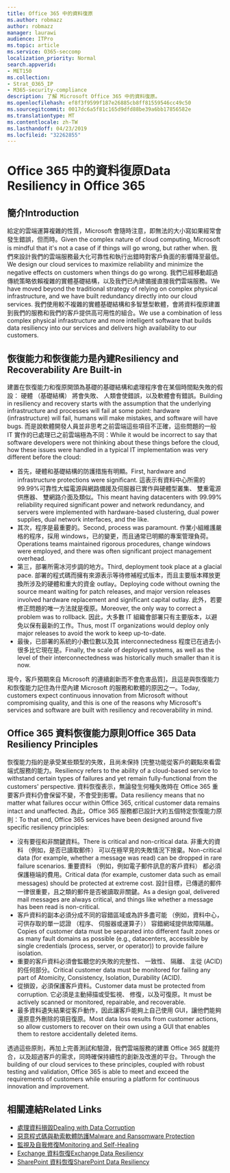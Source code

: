 ```yaml
---
title: Office 365 中的資料復原
ms.author: robmazz
author: robmazz
manager: laurawi
audience: ITPro
ms.topic: article
ms.service: O365-seccomp
localization_priority: Normal
search.appverid:
- MET150
ms.collection:
- Strat_O365_IP
- M365-security-compliance
description: 了解 Microsoft Office 365 中的資料復原。
ms.openlocfilehash: ef8f3f9599f187e26885cb8ff81559546cc49c50
ms.sourcegitcommit: 0017dc6a5f81c165d9dfd88be39a6bb17856582e
ms.translationtype: MT
ms.contentlocale: zh-TW
ms.lasthandoff: 04/23/2019
ms.locfileid: "32262855"
---
```

# <a name="data-resiliency-in-office-365"></a><span data-ttu-id="e0c01-103">Office 365 中的資料復原</span><span class="sxs-lookup"><span data-stu-id="e0c01-103">Data Resiliency in Office 365</span></span>

## <a name="introduction"></a><span data-ttu-id="e0c01-104">簡介</span><span class="sxs-lookup"><span data-stu-id="e0c01-104">Introduction</span></span>
<span data-ttu-id="e0c01-105">給定的雲端運算複雜的性質，Microsoft 會隨時注意，即無法的大小寫如果經常會發生錯誤，但而時。</span><span class="sxs-lookup"><span data-stu-id="e0c01-105">Given the complex nature of cloud computing, Microsoft is mindful that it's not a case of if things will go wrong, but rather when.</span></span> <span data-ttu-id="e0c01-106">我們來設計我們的雲端服務最大化可靠性和執行出錯時對客戶負面的影響降至最低。</span><span class="sxs-lookup"><span data-stu-id="e0c01-106">We design our cloud services to maximize reliability and minimize the negative effects on customers when things do go wrong.</span></span> <span data-ttu-id="e0c01-107">我們已經移動超過傳統策略依賴複雜的實體基礎結構，以及我們已內建備援直接我們雲端服務。</span><span class="sxs-lookup"><span data-stu-id="e0c01-107">We have moved beyond the traditional strategy of relying on complex physical infrastructure, and we have built redundancy directly into our cloud services.</span></span> <span data-ttu-id="e0c01-108">我們使用較不複雜的實體基礎結構和多智慧型軟體，會將資料復原建置到我們的服務和我們的客戶提供高可用性的組合。</span><span class="sxs-lookup"><span data-stu-id="e0c01-108">We use a combination of less complex physical infrastructure and more intelligent software that builds data resiliency into our services and delivers high availability to our customers.</span></span> 

## <a name="resiliency-and-recoverability-are-built-in"></a><span data-ttu-id="e0c01-109">恢復能力和恢復能力是內建</span><span class="sxs-lookup"><span data-stu-id="e0c01-109">Resiliency and Recoverability Are Built-in</span></span> 
<span data-ttu-id="e0c01-110">建置在恢復能力和復原開頭為基礎的基礎結構和處理程序會在某個時間點失敗的假設： 硬體 （基礎結構） 將會失敗、 人類會使錯誤，以及軟體會有錯誤。</span><span class="sxs-lookup"><span data-stu-id="e0c01-110">Building in resiliency and recovery starts with the assumption that the underlying infrastructure and processes will fail at some point: hardware (infrastructure) will fail, humans will make mistakes, and software will have bugs.</span></span> <span data-ttu-id="e0c01-111">而是說軟體開發人員並非思考之前雲端這些項目不正確，這些問題的一般 IT 實作的已處理已之前雲端極為不同：</span><span class="sxs-lookup"><span data-stu-id="e0c01-111">While it would be incorrect to say that software developers were not thinking about these things before the cloud, how these issues were handled in a typical IT implementation was very different before the cloud:</span></span> 
- <span data-ttu-id="e0c01-112">首先，硬體和基礎結構的防護措施有明顯。</span><span class="sxs-lookup"><span data-stu-id="e0c01-112">First, hardware and infrastructure protections were significant.</span></span> <span data-ttu-id="e0c01-113">這表示有資料中心所需的 99.99%可靠性大幅電源與網路備援及伺服器已實作與硬體型叢集、 雙重電源供應器、 雙網路介面及類似。</span><span class="sxs-lookup"><span data-stu-id="e0c01-113">This meant having datacenters with 99.99% reliability required significant power and network redundancy, and servers were implemented with hardware-based clustering, dual power supplies, dual network interfaces, and the like.</span></span> 
- <span data-ttu-id="e0c01-114">其次，程序是最重要的。</span><span class="sxs-lookup"><span data-stu-id="e0c01-114">Second, process was paramount.</span></span> <span data-ttu-id="e0c01-115">作業小組維護嚴格的程序，採用 windows，已的變更，而且通常已明顯的專案管理負荷。</span><span class="sxs-lookup"><span data-stu-id="e0c01-115">Operations teams maintained rigorous procedures, change windows were employed, and there was often significant project management overhead.</span></span> 
- <span data-ttu-id="e0c01-116">第三，部署所需冰河步調的地方。</span><span class="sxs-lookup"><span data-stu-id="e0c01-116">Third, deployment took place at a glacial pace.</span></span> <span data-ttu-id="e0c01-117">部署的程式碼而擁有來源表示等待修補程式版本，而且主要版本釋放更換所涉及的硬體和重大的資金 outlay。</span><span class="sxs-lookup"><span data-stu-id="e0c01-117">Deploying code without owning the source meant waiting for patch releases, and major version releases involved hardware replacement and significant capital outlay.</span></span> <span data-ttu-id="e0c01-118">此外，若要修正問題的唯一方法就是復原。</span><span class="sxs-lookup"><span data-stu-id="e0c01-118">Moreover, the only way to correct a problem was to rollback.</span></span> <span data-ttu-id="e0c01-119">因此，大多數 IT 組織會部署只有主要版本，以避免以保有最新的工作。</span><span class="sxs-lookup"><span data-stu-id="e0c01-119">Thus, most IT organizations would deploy only major releases to avoid the work to keep up-to-date.</span></span> 
- <span data-ttu-id="e0c01-120">最後，已部署的系統的小數位數以及其 interconnectedness 程度已在過去小很多比它現在是。</span><span class="sxs-lookup"><span data-stu-id="e0c01-120">Finally, the scale of deployed systems, as well as the level of their interconnectedness was historically much smaller than it is now.</span></span> 

<span data-ttu-id="e0c01-121">現今，客戶預期來自 Microsoft 的連續創新而不會危害品質]，且這是與恢復能力和恢復能力記住為什麼內建 Microsoft 的服務和軟體的原因之一。</span><span class="sxs-lookup"><span data-stu-id="e0c01-121">Today, customers expect continuous innovation from Microsoft without compromising quality, and this is one of the reasons why Microsoft's services and software are built with resiliency and recoverability in mind.</span></span> 

## <a name="office-365-data-resiliency-principles"></a><span data-ttu-id="e0c01-122">Office 365 資料恢復能力原則</span><span class="sxs-lookup"><span data-stu-id="e0c01-122">Office 365 Data Resiliency Principles</span></span> 
<span data-ttu-id="e0c01-123">恢復能力指的是承受某些類型的失敗，且尚未保持 [完整功能從客戶的觀點來看雲端式服務的能力。</span><span class="sxs-lookup"><span data-stu-id="e0c01-123">Resiliency refers to the ability of a cloud-based service to withstand certain types of failures and yet remain fully-functional from the customers' perspective.</span></span> <span data-ttu-id="e0c01-124">資料恢復表示，無論發生何種失敗時在 Office 365 重要客戶資料仍會保留不變，不會受到影響。</span><span class="sxs-lookup"><span data-stu-id="e0c01-124">Data resiliency means that no matter what failures occur within Office 365, critical customer data remains intact and unaffected.</span></span> <span data-ttu-id="e0c01-125">為此，Office 365 服務都已設計大約五個特定恢復能力原則：</span><span class="sxs-lookup"><span data-stu-id="e0c01-125">To that end, Office 365 services have been designed around five specific resiliency principles:</span></span> 
- <span data-ttu-id="e0c01-126">沒有要徑和非關鍵資料。</span><span class="sxs-lookup"><span data-stu-id="e0c01-126">There is critical and non-critical data.</span></span> <span data-ttu-id="e0c01-127">非重大的資料 （例如，是否已讀取郵件） 可以在極罕見的失敗情況下捨棄。</span><span class="sxs-lookup"><span data-stu-id="e0c01-127">Non-critical data (for example, whether a message was read) can be dropped in rare failure scenarios.</span></span> <span data-ttu-id="e0c01-128">重要資料 （例如，例如電子郵件訊息的客戶資料） 都必須保護極端的費用。</span><span class="sxs-lookup"><span data-stu-id="e0c01-128">Critical data (for example, customer data such as email messages) should be protected at extreme cost.</span></span> <span data-ttu-id="e0c01-129">設計目標，已傳遞的郵件一律很重要，且之類的郵件是否被讀取非關鍵。</span><span class="sxs-lookup"><span data-stu-id="e0c01-129">As a design goal, delivered mail messages are always critical, and things like whether a message has been read is non-critical.</span></span> 
- <span data-ttu-id="e0c01-130">客戶資料的副本必須分成不同的容錯區域或為許多盡可能 （例如，資料中心，可供存取的單一認證 （程序、 伺服器或運算子）） 容錯網域提供故障隔離。</span><span class="sxs-lookup"><span data-stu-id="e0c01-130">Copies of customer data must be separated into different fault zones or as many fault domains as possible (e.g., datacenters, accessible by single credentials (process, server, or operator)) to provide failure isolation.</span></span> 
- <span data-ttu-id="e0c01-131">重要的客戶資料必須會監聽您的失敗的完整性、 一致性、 隔離、 主從 (ACID) 的任何部分。</span><span class="sxs-lookup"><span data-stu-id="e0c01-131">Critical customer data must be monitored for failing any part of Atomicity, Consistency, Isolation, Durability (ACID).</span></span> 
- <span data-ttu-id="e0c01-132">從損毀，必須保護客戶資料。</span><span class="sxs-lookup"><span data-stu-id="e0c01-132">Customer data must be protected from corruption.</span></span> <span data-ttu-id="e0c01-133">它必須是主動掃描或受監視、 修復，以及可復原。</span><span class="sxs-lookup"><span data-stu-id="e0c01-133">It must be actively scanned or monitored, repairable, and recoverable.</span></span> 
- <span data-ttu-id="e0c01-134">最多資料遺失結果從客戶動作，因此讓客戶能夠上自己使用 GUI，讓他們能夠還原意外刪除的項目復原。</span><span class="sxs-lookup"><span data-stu-id="e0c01-134">Most data loss results from customer actions, so allow customers to recover on their own using a GUI that enables them to restore accidentally deleted items.</span></span> 
 
<span data-ttu-id="e0c01-135">透過這些原則，再加上完善測試和驗證，我們雲端服務的建置 Office 365 就能符合，以及超過客戶的需求，同時確保持續性的創新及改進的平台。</span><span class="sxs-lookup"><span data-stu-id="e0c01-135">Through the building of our cloud services to these principles, coupled with robust testing and validation, Office 365 is able to meet and exceed the requirements of customers while ensuring a platform for continuous innovation and improvement.</span></span> 

## <a name="related-links"></a><span data-ttu-id="e0c01-136">相關連結</span><span class="sxs-lookup"><span data-stu-id="e0c01-136">Related Links</span></span>

- [<span data-ttu-id="e0c01-137">處理資料損毀</span><span class="sxs-lookup"><span data-stu-id="e0c01-137">Dealing with Data Corruption</span></span>](office-365-dealing-with-data-corruption.md)
- [<span data-ttu-id="e0c01-138">惡意程式碼與勒索軟體防護</span><span class="sxs-lookup"><span data-stu-id="e0c01-138">Malware and Ransomware Protection</span></span>](office-365-malware-and-ransomware-protection.md)
- [<span data-ttu-id="e0c01-139">監視及自我修復</span><span class="sxs-lookup"><span data-stu-id="e0c01-139">Monitoring and Self-Healing</span></span>](office-365-monitoring-and-self-healing.md)
- [<span data-ttu-id="e0c01-140">Exchange 資料恢復</span><span class="sxs-lookup"><span data-stu-id="e0c01-140">Exchange Data Resiliency</span></span>](office-365-exchange-data-resiliency.md)
- [<span data-ttu-id="e0c01-141">SharePoint 資料恢復</span><span class="sxs-lookup"><span data-stu-id="e0c01-141">SharePoint Data Resiliency</span></span>](office-365-sharepoint-data-resiliency.md)